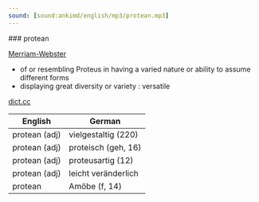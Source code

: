 ```yaml
---
sound: [sound:ankimd/english/mp3/protean.mp3]
---
```


\### protean

[Merriam-Webster](https://www.merriam-webster.com/dictionary/protean)

- of or resembling Proteus in having a varied nature or ability to assume different forms
- displaying great diversity or variety : versatile

[dict.cc](https://www.dict.cc/protean)

| English        | German       |
| -------------- | ------------ |
| protean (adj) | vielgestaltig (220) |
| protean (adj) | proteisch (geh, 16) |
| protean (adj) | proteusartig (12) |
| protean (adj) | leicht veränderlich |
| protean | Amöbe (f, 14) |
